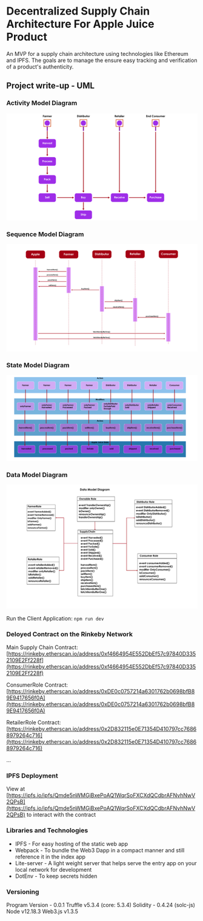 # Decentralized Supply Chain Architecture For Apple Juice Product

An MVP for a supply chain architecture using technologies like Ethereum and IPFS. The goals are to manage the ensure easy tracking and verification of a product's authenticity.

## Project write-up - UML

### Activity Model Diagram

![Activity Model Diagram](UML-diagrams/activity-model-diagram.png)

### Sequence Model Diagram

![Sequence Model Diagram](UML-diagrams/sequence-model-diagram.png)

### State Model Diagram

![State Model Diagram](UML-diagrams/state-model-diagram.png)

### Data Model Diagram

![State Model Diagram](UML-diagrams/data-model-diagram.png)

Run the Client Application:
`npm run dev`

### Deloyed Contract on the Rinkeby Network

Main Supply Chain Contract: [https://rinkeby.etherscan.io/address/0xf4664954E552DbEf57c97840D3352109E2Ff228f](https://rinkeby.etherscan.io/address/0xf4664954E552DbEf57c97840D3352109E2Ff228f)

ConsumerRole Contract: [https://rinkeby.etherscan.io/address/0xDE0c0757214a6301762b0698bfB89E9417656f0A](https://rinkeby.etherscan.io/address/0xDE0c0757214a6301762b0698bfB89E9417656f0A)

RetailerRole Contract: [https://rinkeby.etherscan.io/address/0x2D832115e0E71354D410797cc76868979264c716](https://rinkeby.etherscan.io/address/0x2D832115e0E71354D410797cc76868979264c716)

...

### IPFS Deployment

View at [https://ipfs.io/ipfs/Qmde5nWMGjBxePoAQ1WqrSoFXCXdQCdbrAFNvhNwV2QPsB](https://ipfs.io/ipfs/Qmde5nWMGjBxePoAQ1WqrSoFXCXdQCdbrAFNvhNwV2QPsB) to interact with the contract

### Libraries and Technologies

- IPFS - For easy hosting of the static web app
- Webpack - To bundle the Web3 Dapp in a compact manner and still reference it in the index app
- Lite-server - A light weight server that helps serve the entry app on your local network for development
- DotEnv - To keep secrets hidden

### Versioning

Program Version - 0.0.1
Truffle v5.3.4 (core: 5.3.4)
Solidity - 0.4.24 (solc-js)
Node v12.18.3
Web3.js v1.3.5
